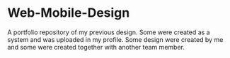 # Web-Mobile-Design

A portfolio repository of my previous design. Some were created as a system and was uploaded in my profile.
Some design were created by me and some were created together with another team member.
